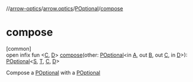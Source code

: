 //[arrow-optics](../../../index.md)/[arrow.optics](../index.md)/[POptional](index.md)/[compose](compose.md)

# compose

[common]\
open infix fun &lt;[C](compose.md), [D](compose.md)&gt; [compose](compose.md)(other: [POptional](index.md)&lt;in [A](index.md), out [B](index.md), out [C](compose.md), in [D](compose.md)&gt;): [POptional](index.md)&lt;[S](index.md), [T](index.md), [C](compose.md), [D](compose.md)&gt;

Compose a [POptional](index.md) with a [POptional](index.md)

